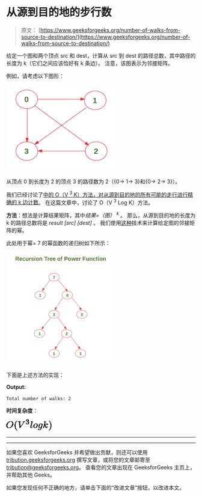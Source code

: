 # 从源到目的地的步行数

> 原文： [https://www.geeksforgeeks.org/number-of-walks-from-source-to-destination/](https://www.geeksforgeeks.org/number-of-walks-from-source-to-destination/)

给定一个图和两个顶点 src 和 dest，计算从 src 到 dest 的路径总数，其中路径的长度为 k（它们之间应该恰好有 k 条边）。 注意，该图表示为邻接矩阵。

例如，请考虑以下图形：

![](img/5ed058816fd3f70fa212aa4ebb304ee8.png)

从顶点 0 到长度为 2 的顶点 3 的路径数为 2（{0-> 1-> 3}和{0-> 2-> 3}）。

我们已经讨论了[中的 O（V <sup>3</sup> K）方法，对从源到目的地的所有可能的走行进行精确的 k 边计数](https://www.geeksforgeeks.org/count-possible-paths-source-destination-exactly-k-edges/)。 在这篇文章中，讨论了 O（V <sup>3</sup> Log K）方法。

**方法**：想法是计算结果矩阵，其中*结果=（图） <sup>k</sup>* 。 那么，从源到目的地的长度为 k 的路径总数将是 *result [src] [dest]* 。 我们使用[这种](https://www.geeksforgeeks.org/write-a-c-program-to-calculate-powxn/)技术来计算给定图的邻接矩阵的幂。

此处用于幂= 7 的幂函数的递归树如下所示：

![](img/869f72d1837bbbbd7e265a92169229fe.png)

下面是上述方法的实现：

**Output:** 

```
Total number of walks: 2

```

**时间复杂度**：

![O(V^3 logk)        ](img/88a45e6802a74e3c4ea09d73dcfbed4d.png "Rendered by QuickLaTeX.com")



* * *

* * *

如果您喜欢 GeeksforGeeks 并希望做出贡献，则还可以使用 [tribution.geeksforgeeks.org](https://contribute.geeksforgeeks.org/) 撰写文章，或将您的文章邮寄至 tribution@geeksforgeeks.org。 查看您的文章出现在 GeeksforGeeks 主页上，并帮助其他 Geeks。

如果您发现任何不正确的地方，请单击下面的“改进文章”按钮，以改进本文。